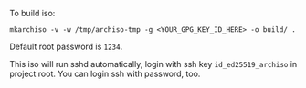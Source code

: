 To build iso:

```
mkarchiso -v -w /tmp/archiso-tmp -g <YOUR_GPG_KEY_ID_HERE> -o build/ .
```

Default root password is `1234`.

This iso will run sshd automatically, login with ssh key `id_ed25519_archiso` in project root. You can login ssh with password, too.
